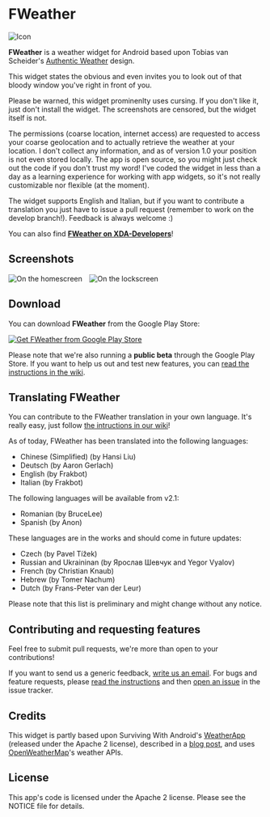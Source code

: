 FWeather
========
![Icon](https://raw.github.com/frakbot/FWeather/develop/res/drawable-xhdpi/ic_launcher.png)

**FWeather** is a weather widget for Android based upon Tobias van Scheider's [Authentic Weather](http://www.behance.net/gallery/Authentic-Weather/7196565) design.

This widget states the obvious and even invites you to look out of that bloody window you've right in front of you.

Please be warned, this widget prominenlty uses cursing. If you don't like it, just don't install the widget. The screenshots are censored, but the widget itself is not.

The permissions (coarse location, internet access) are requested to access your coarse geolocation and to actually retrieve the weather at your location. I don't collect any information, and as of version 1.0 your position is not even stored locally. The app is open source, so you might just check out the code if you don't trust my word! I've coded the widget in less than a day as a learning experience for working with app widgets, so it's not really customizable nor flexible (at the moment).

The widget supports English and Italian, but if you want to contribute a translation you just have to issue a pull request (remember to work on the develop branch!). Feedback is always welcome :)

You can also find **[FWeather on XDA-Developers](http://forum.xda-developers.com/showthread.php?t=2346105)**!


## Screenshots
![On the homescreen](http://hostr.co/file/JSS1T9zM56uG/2013-07-01-01.29.15_w400.png)&emsp;![On the lockscreen](http://hostr.co/file/AjKTBYCkSqPI/2013-07-01-01.35.53_w400.png)

## Download
You can download **FWeather** from the Google Play Store:

[![Get FWeather from Google Play Store](https://developer.android.com/images/brand/en_generic_rgb_wo_60.png)](https://play.google.com/store/apps/details?id=net.frakbot.FWeather)

Please note that we're also running a **public beta** through the Google Play Store. If you want to help us out and test new features, you can [read the instructions in the wiki](https://github.com/frakbot/FWeather/wiki/Joining-the-beta).


## Translating FWeather
You can contribute to the FWeather translation in your own language. It's really easy, just follow [the intructions in our wiki](https://github.com/frakbot/FWeather/wiki/Translating-FWeather)!

As of today, FWeather has been translated into the following languages:
 * Chinese (Simplified) (by Hansi Liu)
 * Deutsch (by Aaron Gerlach)
 * English (by Frakbot)
 * Italian (by Frakbot)

The following languages will be available from v2.1:
 * Romanian (by BruceLee)
 * Spanish (by Anon)

These languages are in the works and should come in future updates:
 * Czech (by Pavel Tížek)
 * Russian and Ukraininan (by Ярослав Шевчук and Yegor Vyalov)
 * French (by Christian Knaub)
 * Hebrew (by Tomer Nachum)
 * Dutch (by Frans-Peter van der Leur)

Please note that this list is preliminary and might change without any notice.

## Contributing and requesting features
Feel free to submit pull requests, we're more than open to your contributions!

If you want to send us a generic feedback, [write us an email](mailto:frakbot+fweather@gmail.com).
For bugs and feature requests, please [read the instructions](https://github.com/frakbot/FWeather/wiki/How-to-report-a-bug) and then [open an issue](https://github.com/frakbot/FWeather/issues) in the issue tracker.

## Credits
This widget is partly based upon Surviving With Android's [WeatherApp](https://github.com/survivingwithandroid/Surviving-with-android/tree/master/WeatherApp) (released under the Apache 2 license), described in a [blog post](http://www.survivingwithandroid.com/2013/05/build-weather-app-json-http-android.html), and uses [OpenWeatherMap](http://openweathermap.org/)'s weather APIs.

## License
This app's code is licensed under the Apache 2 license. Please see the NOTICE file for details.
